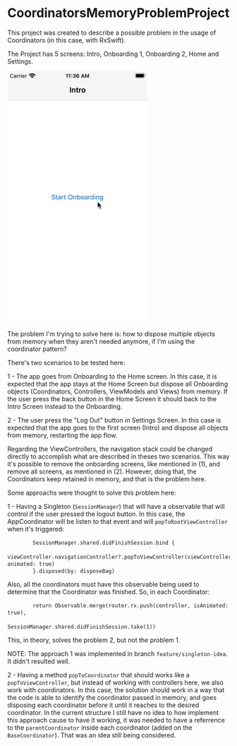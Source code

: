 # CoordinatorsMemoryProblemProject

This project was created to describe a possible problem in the usage of Coordinators (in this case, with RxSwift).

The Project has 5 screens: Intro, Onboarding 1, Onboarding 2, Home and Settings.

![](resources/problem.gif)

The problem I'm trying to solve here is: how to dispose multiple objects from memory when they aren't needed anymore, if I'm using the coordinator pattern?

There's two scenarios to be tested here:

1 - The app goes from Onboarding to the Home screen. In this case, it is expected that the app stays at the Home Screen but dispose all Onboarding objects (Coordinators, Controllers, ViewModels and Views) from memory. If the user press the back button in the Home Screen it should back to the Intro Screen instead to the Onboarding.

2 - The user press the "Log Out" button in Settings Screen. In this case is expected that the app goes to the first screen (Intro) and dispose all objects from memory, restarting the app flow.

Regarding the ViewControllers, the navigation stack could be changed directly to accomplish what are described in theses two scenarios. This way it's possible to remove the onboarding screens, like mentioned in (1), and remove all screens, as mentioned in (2). However, doing that, the Coordinators keep retained in memory, and that is the problem here.

Some approachs were thought to solve this problem here:

1 - Having a Singleton (`SessionManager`) that will have a observable that will control if the user pressed the logout button. In this case, the AppCoordinator will be listen to that event and will `popToRootViewController` when it's triggered:
```
        SessionManager.shared.didFinishSession.bind {
            viewController.navigationController?.popToViewController(viewController, animated: true)
        }.disposed(by: disposeBag)
```

Also, all the coordinators must have this observable being used to determine that the Coordinator was finished. So, in each Coordinator:
```
        return Observable.merge(router.rx.push(controller, isAnimated: true),
                                SessionManager.shared.didFinishSession.take(1))
```

This, in theory, solves the problem 2, but not the problem 1.

NOTE: The approach 1 was implemented in branch `feature/singleton-idea`. It didn't resulted well.

2 - Having a method `popToCoordinator` that should works like a `popToViewController`, but instead of working with controllers here, we also work with coordinators. In this case, the solution should work in a way that the code is able to identify the coordinator passed in memory, and goes disposing each coordinator before it until it reaches to the desired coordinator. In the current structure I still have no idea to how implement this approach cause to have it working, it was needed to have a referrence to the `parentCoordinator` inside each coordinator (added on the `BaseCoordinator`). That was an idea still being considered.
